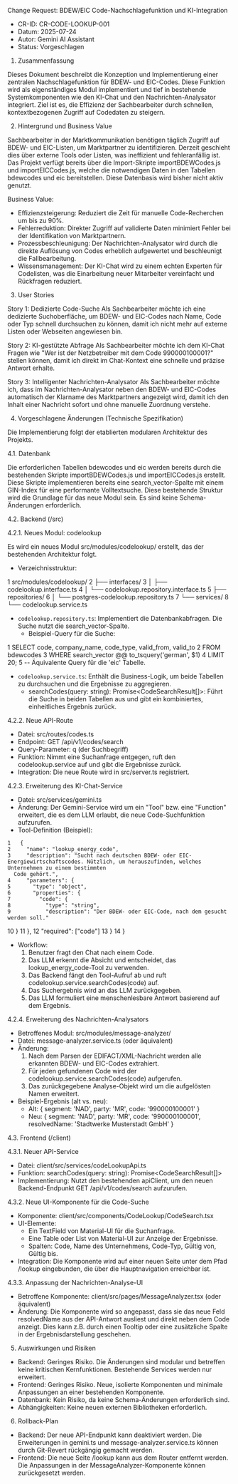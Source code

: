 Change Request: BDEW/EIC Code-Nachschlagefunktion und KI-Integration


   - CR-ID: CR-CODE-LOOKUP-001
   - Datum: 2025-07-24
   - Autor: Gemini AI Assistant
   - Status: Vorgeschlagen

  1. Zusammenfassung


  Dieses Dokument beschreibt die Konzeption und Implementierung einer zentralen Nachschlagefunktion für BDEW- und EIC-Codes. Diese Funktion wird als eigenständiges
  Modul implementiert und tief in bestehende Systemkomponenten wie den KI-Chat und den Nachrichten-Analysator integriert. Ziel ist es, die Effizienz der
  Sachbearbeiter durch schnellen, kontextbezogenen Zugriff auf Codedaten zu steigern.


  2. Hintergrund und Business Value


  Sachbearbeiter in der Marktkommunikation benötigen täglich Zugriff auf BDEW- und EIC-Listen, um Marktpartner zu identifizieren. Derzeit geschieht dies über
  externe Tools oder Listen, was ineffizient und fehleranfällig ist. Das Projekt verfügt bereits über die Import-Skripte importBDEWCodes.js und importEICCodes.js,
  welche die notwendigen Daten in den Tabellen bdewcodes und eic bereitstellen. Diese Datenbasis wird bisher nicht aktiv genutzt.


  Business Value:
   - Effizienzsteigerung: Reduziert die Zeit für manuelle Code-Recherchen um bis zu 90%.
   - Fehlerreduktion: Direkter Zugriff auf validierte Daten minimiert Fehler bei der Identifikation von Marktpartnern.
   - Prozessbeschleunigung: Der Nachrichten-Analysator wird durch die direkte Auflösung von Codes erheblich aufgewertet und beschleunigt die Fallbearbeitung.
   - Wissensmanagement: Der KI-Chat wird zu einem echten Experten für Codelisten, was die Einarbeitung neuer Mitarbeiter vereinfacht und Rückfragen reduziert.


  3. User Stories


  Story 1: Dedizierte Code-Suche
  Als Sachbearbeiter
  möchte ich eine dedizierte Suchoberfläche, um BDEW- und EIC-Codes nach Name, Code oder Typ schnell durchsuchen zu können,
  damit ich nicht mehr auf externe Listen oder Webseiten angewiesen bin.


  Story 2: KI-gestützte Abfrage
  Als Sachbearbeiter
  möchte ich dem KI-Chat Fragen wie "Wer ist der Netzbetreiber mit dem Code 990000100001?" stellen können,
  damit ich direkt im Chat-Kontext eine schnelle und präzise Antwort erhalte.


  Story 3: Intelligenter Nachrichten-Analysator
  Als Sachbearbeiter
  möchte ich, dass im Nachrichten-Analysator neben den BDEW- und EIC-Codes automatisch der Klarname des Marktpartners angezeigt wird,
  damit ich den Inhalt einer Nachricht sofort und ohne manuelle Zuordnung verstehe.

  4. Vorgeschlagene Änderungen (Technische Spezifikation)


  Die Implementierung folgt der etablierten modularen Architektur des Projekts.

  4.1. Datenbank


  Die erforderlichen Tabellen bdewcodes und eic werden bereits durch die bestehenden Skripte importBDEWCodes.js und importEICCodes.js erstellt. Diese Skripte
  implementieren bereits eine search_vector-Spalte mit einem GIN-Index für eine performante Volltextsuche. Diese bestehende Struktur wird die Grundlage für das neue
  Modul sein. Es sind keine Schema-Änderungen erforderlich.


  4.2. Backend (/src)


  4.2.1. Neues Modul: codelookup


  Es wird ein neues Modul src/modules/codelookup/ erstellt, das der bestehenden Architektur folgt.


   - Verzeichnisstruktur:


   1   src/modules/codelookup/
   2   ├── interfaces/
   3   │   ├── codelookup.interface.ts
   4   │   └── codelookup.repository.interface.ts
   5   ├── repositories/
   6   │   └── postgres-codelookup.repository.ts
   7   └── services/
   8       └── codelookup.service.ts



   - `codelookup.repository.ts`: Implementiert die Datenbankabfragen. Die Suche nutzt die search_vector-Spalte.
     - Beispiel-Query für die Suche:


   1     SELECT code, company_name, code_type, valid_from, valid_to
   2     FROM bdewcodes
   3     WHERE search_vector @@ to_tsquery('german', $1)
   4     LIMIT 20;
   5     -- Äquivalente Query für die 'eic' Tabelle.



   - `codelookup.service.ts`: Enthält die Business-Logik, um beide Tabellen zu durchsuchen und die Ergebnisse zu aggregieren.
     - searchCodes(query: string): Promise<CodeSearchResult[]>: Führt die Suche in beiden Tabellen aus und gibt ein kombiniertes, einheitliches Ergebnis zurück.


  4.2.2. Neue API-Route


   - Datei: src/routes/codes.ts
   - Endpoint: GET /api/v1/codes/search
   - Query-Parameter: q (der Suchbegriff)
   - Funktion: Nimmt eine Suchanfrage entgegen, ruft den codelookup.service auf und gibt die Ergebnisse zurück.
   - Integration: Die neue Route wird in src/server.ts registriert.


  4.2.3. Erweiterung des KI-Chat-Service


   - Datei: src/services/gemini.ts
   - Änderung: Der Gemini-Service wird um ein "Tool" bzw. eine "Function" erweitert, die es dem LLM erlaubt, die neue Code-Suchfunktion aufzurufen.
   - Tool-Definition (Beispiel):


    1   {
    2     "name": "lookup_energy_code",
    3     "description": "Sucht nach deutschen BDEW- oder EIC-Energiewirtschaftscodes. Nützlich, um herauszufinden, welches Unternehmen zu einem bestimmten 
      Code gehört.",
    4     "parameters": {
    5       "type": "object",
    6       "properties": {
    7         "code": {
    8           "type": "string",
    9           "description": "Der BDEW- oder EIC-Code, nach dem gesucht werden soll."
   10         }
   11       },
   12       "required": ["code"]
   13     }
   14   }

   - Workflow:
     1. Benutzer fragt den Chat nach einem Code.
     2. Das LLM erkennt die Absicht und entscheidet, das lookup_energy_code-Tool zu verwenden.
     3. Das Backend fängt den Tool-Aufruf ab und ruft codelookup.service.searchCodes(code) auf.
     4. Das Suchergebnis wird an das LLM zurückgegeben.
     5. Das LLM formuliert eine menschenlesbare Antwort basierend auf dem Ergebnis.


  4.2.4. Erweiterung des Nachrichten-Analysators


   - Betroffenes Modul: src/modules/message-analyzer/
   - Datei: message-analyzer.service.ts (oder äquivalent)
   - Änderung:
     1. Nach dem Parsen der EDIFACT/XML-Nachricht werden alle erkannten BDEW- und EIC-Codes extrahiert.
     2. Für jeden gefundenen Code wird der codelookup.service.searchCodes(code) aufgerufen.
     3. Das zurückgegebene Analyse-Objekt wird um die aufgelösten Namen erweitert.
   - Beispiel-Ergebnis (alt vs. neu):
     - Alt: { segment: 'NAD', party: 'MR', code: '990000100001' }
     - Neu: { segment: 'NAD', party: 'MR', code: '990000100001', resolvedName: 'Stadtwerke Musterstadt GmbH' }

  4.3. Frontend (/client)


  4.3.1. Neuer API-Service


   - Datei: client/src/services/codeLookupApi.ts
   - Funktion: searchCodes(query: string): Promise<CodeSearchResult[]>
   - Implementierung: Nutzt den bestehenden apiClient, um den neuen Backend-Endpunkt GET /api/v1/codes/search aufzurufen.

  4.3.2. Neue UI-Komponente für die Code-Suche


   - Komponente: client/src/components/CodeLookup/CodeSearch.tsx
   - UI-Elemente:
       - Ein TextField von Material-UI für die Suchanfrage.
       - Eine Table oder List von Material-UI zur Anzeige der Ergebnisse.
       - Spalten: Code, Name des Unternehmens, Code-Typ, Gültig von, Gültig bis.
   - Integration: Die Komponente wird auf einer neuen Seite unter dem Pfad /lookup eingebunden, die über die Hauptnavigation erreichbar ist.


  4.3.3. Anpassung der Nachrichten-Analyse-UI


   - Betroffene Komponente: client/src/pages/MessageAnalyzer.tsx (oder äquivalent)
   - Änderung: Die Komponente wird so angepasst, dass sie das neue Feld resolvedName aus der API-Antwort ausliest und direkt neben dem Code anzeigt. Dies kann z.B.
     durch einen Tooltip oder eine zusätzliche Spalte in der Ergebnisdarstellung geschehen.

  5. Auswirkungen und Risiken


   - Backend: Geringes Risiko. Die Änderungen sind modular und betreffen keine kritischen Kernfunktionen. Bestehende Services werden nur erweitert.
   - Frontend: Geringes Risiko. Neue, isolierte Komponenten und minimale Anpassungen an einer bestehenden Komponente.
   - Datenbank: Kein Risiko, da keine Schema-Änderungen erforderlich sind.
   - Abhängigkeiten: Keine neuen externen Bibliotheken erforderlich.

  6. Rollback-Plan


   - Backend: Der neue API-Endpunkt kann deaktiviert werden. Die Erweiterungen in gemini.ts und message-analyzer.service.ts können durch Git-Revert rückgängig gemacht
     werden.
   - Frontend: Die neue Seite /lookup kann aus dem Router entfernt werden. Die Anpassungen in der MessageAnalyzer-Komponente können zurückgesetzt werden.
